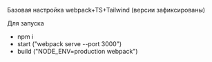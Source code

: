 Базовая настройка webpack+TS+Tailwind (версии зафиксированы)

Для запуска
- npm i 
- start ("webpack serve --port 3000")
- build ("NODE_ENV=production webpack")
